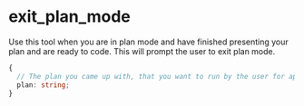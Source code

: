 # exit_plan_mode
Use this tool when you are in plan mode and have finished presenting your plan and are ready to code. This will prompt the user to exit plan mode.

```typescript
{
  // The plan you came up with, that you want to run by the user for approval. Supports markdown. The plan should be pretty concise.
  plan: string;
}
```
